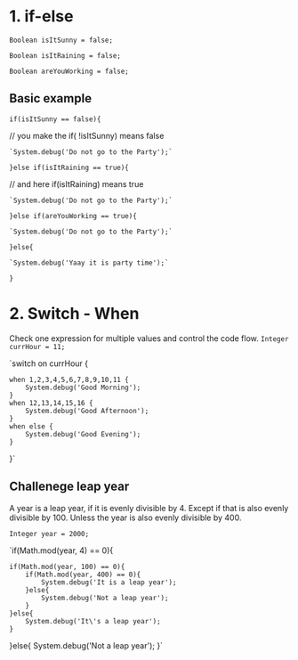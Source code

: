 # 1. **if-else** 
`Boolean isItSunny = false;`

`Boolean isItRaining = false;`

`Boolean areYouWorking = false;`

## Basic example
`if(isItSunny == false){ `  

// you make the if( !isItSunny) means false

    `System.debug('Do not go to the Party');`

`}else if(isItRaining == true){ ` 

// and here if(isItRaining) means true

    `System.debug('Do not go to the Party');`
`}else if(areYouWorking == true){`

    `System.debug('Do not go to the Party');`

`}else{`

    `System.debug('Yaay it is party time');`
`}`


# 2.  **Switch - When**
Check one expression for multiple values and control the code flow.
`Integer currHour = 11;`

`switch on currHour {

    when 1,2,3,4,5,6,7,8,9,10,11 {
        System.debug('Good Morning');
    }
    when 12,13,14,15,16 {
        System.debug('Good Afternoon');
    }
    when else {
        System.debug('Good Evening');
    }
}`


## Challenege leap year
A year is a leap year, if it is evenly divisible by 4. Except if that is also evenly divisible by 100. Unless the year is also evenly divisible by 400.

`Integer year = 2000;`

`if(Math.mod(year, 4) == 0){

    if(Math.mod(year, 100) == 0){
        if(Math.mod(year, 400) == 0){
            System.debug('It is a leap year');
        }else{
            System.debug('Not a leap year');
        }
    }else{
        System.debug('It\'s a leap year');
    }
}else{
    System.debug('Not a leap year');
}`


